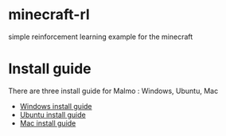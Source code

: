 # minecraft-rl
simple reinforcement learning example for the minecraft


# Install guide
There are three install guide for Malmo : Windows, Ubuntu, Mac
- [Windows install guide](https://github.com/reinforcement-learning-kr/minecraft_rl_tutorial/wiki/Window-install-guide)
- [Ubuntu install guide](https://github.com/reinforcement-learning-kr/minecraft_rl_tutorial/wiki/Ubuntu-install-guide)
- [Mac install guide](https://github.com/reinforcement-learning-kr/minecraft_rl_tutorial/wiki/Mac-install-guide)
